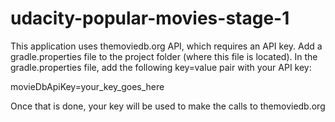 # udacity-popular-movies-stage-1

This application uses themoviedb.org API, which requires an API key.
Add a gradle.properties file to the project folder (where this file is located).
In the gradle.properties file, add the following key=value pair with your API key:

movieDbApiKey=your_key_goes_here

Once that is done, your key will be used to make the calls to themoviedb.org
